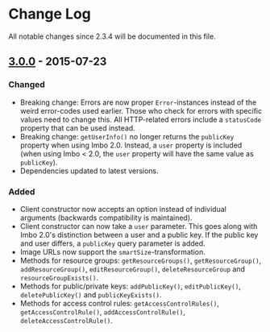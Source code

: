 # Change Log
All notable changes since 2.3.4 will be documented in this file.

## [3.0.0] - 2015-07-23
### Changed
- Breaking change: Errors are now proper `Error`-instances instead of the weird error-codes used earlier. Those who check for errors with specific values need to change this. All HTTP-related errors include a `statusCode` property that can be used instead.
- Breaking change: `getUserInfo()` no longer returns the `publicKey` property when using Imbo 2.0. Instead, a `user` property is included (when using Imbo < 2.0, the `user` property will have the same value as `publicKey`).
- Dependencies updated to latest versions.

### Added
- Client constructor now accepts an option instead of individual arguments (backwards compatibility is maintained).
- Client constructor can now take a `user` parameter. This goes along with Imbo 2.0's distinction between a user and a public key. If the public key and user differs, a `publicKey` query parameter is added.
- Image URLs now support the `smartSize`-transformation.
- Methods for resource groups: `getResourceGroups()`, `getResourceGroup()`, `addResourceGroup()`, `editResourceGroup()`, `deleteResourceGroup` and `resourceGroupExists()`.
- Methods for public/private keys: `addPublicKey()`, `editPublicKey()`, `deletePublicKey()` and `publicKeyExists()`.
- Methods for access control rules: `getAccessControlRules()`, `getAccessControlRule()`, `addAccessControlRule()`, `deleteAccessControlRule()`.

[3.0.0]: https://github.com/rexxars/sse-channel/compare/2.3.4...3.0.0
